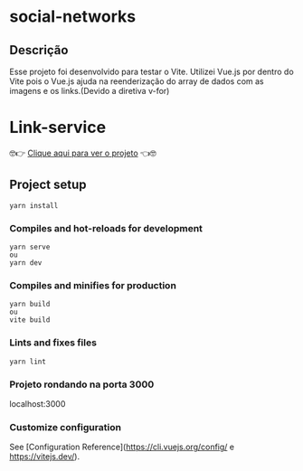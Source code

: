 # social-networks
## Descrição
Esse projeto foi desenvolvido para testar o Vite. Utilizei Vue.js por dentro do Vite pois o Vue.js ajuda na reenderização do array de dados com as imagens e os links.(Devido a diretiva v-for)

# Link-service

🤓👉 [Clique aqui para ver o projeto](https://social-networks-warley.vercel.app) 👈🤓

## Project setup

```
yarn install
```

### Compiles and hot-reloads for development

```
yarn serve
ou
yarn dev
```

### Compiles and minifies for production

```
yarn build
ou
vite build
```

### Lints and fixes files

```
yarn lint
```
### Projeto rondando na porta 3000
localhost:3000

### Customize configuration

See [Configuration Reference](https://cli.vuejs.org/config/  e https://vitejs.dev/).
